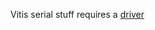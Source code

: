 Vitis serial stuff requires a [driver](https://www.silabs.com/documents/public/software/CP210x_Windows_Drivers.zip)